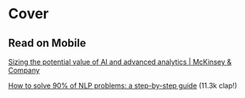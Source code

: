 # Cover

## Read on Mobile

[Sizing the potential value of AI and advanced analytics \| McKinsey & Company](https://www.mckinsey.com/featured-insights/artificial-intelligence/notes-from-the-ai-frontier-applications-and-value-of-deep-learning)

[How to solve 90% of NLP problems: a step-by-step guide](https://blog.insightdatascience.com/how-to-solve-90-of-nlp-problems-a-step-by-step-guide-fda605278e4e) \(11.3k clap!\)




